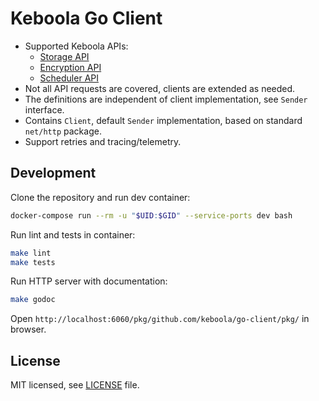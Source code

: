 # Keboola Go Client

- Supported Keboola APIs:
  - [Storage API](https://keboola.docs.apiary.io/#)
  - [Encryption API](https://keboolaencryption.docs.apiary.io/#)
  - [Scheduler API](https://app.swaggerhub.com/apis/odinuv/scheduler)
- Not all API requests are covered, clients are extended as needed.
- The definitions are independent of client implementation, see `Sender` interface.
- Contains `Client`, default `Sender` implementation, based on standard `net/http` package.
- Support retries and tracing/telemetry.

## Development

Clone the repository and run dev container:
```sh
docker-compose run --rm -u "$UID:$GID" --service-ports dev bash
```

Run lint and tests in container:
```sh
make lint
make tests
```

Run HTTP server with documentation:
```sh
make godoc
```

Open `http://localhost:6060/pkg/github.com/keboola/go-client/pkg/` in browser.

## License

MIT licensed, see [LICENSE](./LICENSE) file.
